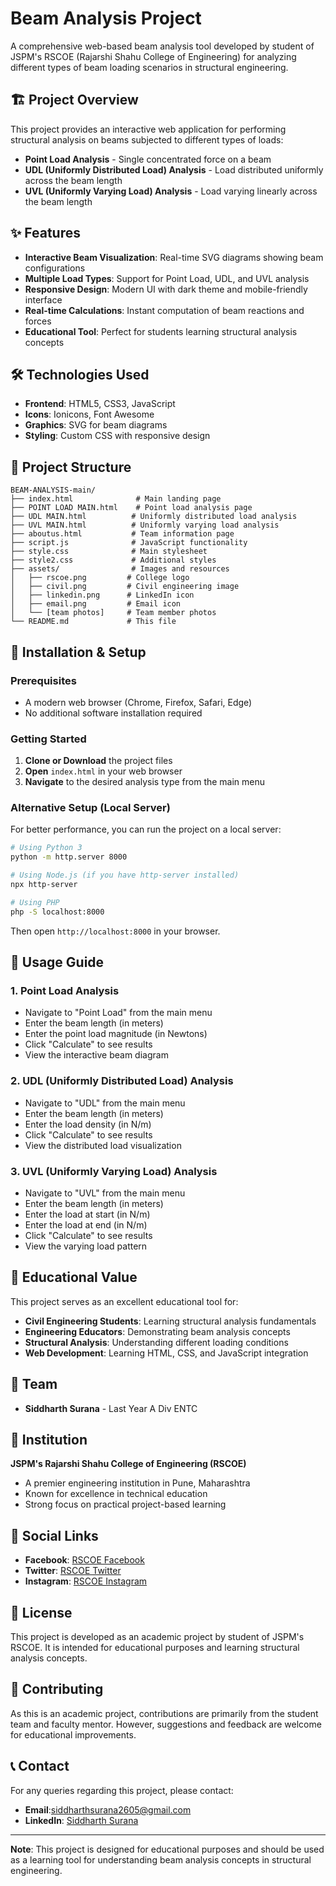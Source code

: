 # Beam Analysis Project

A comprehensive web-based beam analysis tool developed by student of JSPM's RSCOE (Rajarshi Shahu College of Engineering) for analyzing different types of beam loading scenarios in structural engineering.

## 🏗️ Project Overview

This project provides an interactive web application for performing structural analysis on beams subjected to different types of loads:
- **Point Load Analysis** - Single concentrated force on a beam
- **UDL (Uniformly Distributed Load) Analysis** - Load distributed uniformly across the beam length
- **UVL (Uniformly Varying Load) Analysis** - Load varying linearly across the beam length

## ✨ Features

- **Interactive Beam Visualization**: Real-time SVG diagrams showing beam configurations
- **Multiple Load Types**: Support for Point Load, UDL, and UVL analysis
- **Responsive Design**: Modern UI with dark theme and mobile-friendly interface
- **Real-time Calculations**: Instant computation of beam reactions and forces
- **Educational Tool**: Perfect for students learning structural analysis concepts

## 🛠️ Technologies Used

- **Frontend**: HTML5, CSS3, JavaScript
- **Icons**: Ionicons, Font Awesome
- **Graphics**: SVG for beam diagrams
- **Styling**: Custom CSS with responsive design

## 📁 Project Structure

```
BEAM-ANALYSIS-main/
├── index.html              # Main landing page
├── POINT LOAD MAIN.html    # Point load analysis page
├── UDL MAIN.html          # Uniformly distributed load analysis
├── UVL MAIN.html          # Uniformly varying load analysis
├── aboutus.html           # Team information page
├── script.js              # JavaScript functionality
├── style.css              # Main stylesheet
├── style2.css             # Additional styles
├── assets/                # Images and resources
│   ├── rscoe.png         # College logo
│   ├── civil.png         # Civil engineering image
│   ├── linkedin.png      # LinkedIn icon
│   ├── email.png         # Email icon
│   └── [team photos]     # Team member photos
└── README.md             # This file
```

## 🚀 Installation & Setup

### Prerequisites
- A modern web browser (Chrome, Firefox, Safari, Edge)
- No additional software installation required

### Getting Started

1. **Clone or Download** the project files
2. **Open** `index.html` in your web browser
3. **Navigate** to the desired analysis type from the main menu

### Alternative Setup (Local Server)
For better performance, you can run the project on a local server:

```bash
# Using Python 3
python -m http.server 8000

# Using Node.js (if you have http-server installed)
npx http-server

# Using PHP
php -S localhost:8000
```

Then open `http://localhost:8000` in your browser.

## 📖 Usage Guide

### 1. Point Load Analysis
- Navigate to "Point Load" from the main menu
- Enter the beam length (in meters)
- Enter the point load magnitude (in Newtons)
- Click "Calculate" to see results
- View the interactive beam diagram

### 2. UDL (Uniformly Distributed Load) Analysis
- Navigate to "UDL" from the main menu
- Enter the beam length (in meters)
- Enter the load density (in N/m)
- Click "Calculate" to see results
- View the distributed load visualization

### 3. UVL (Uniformly Varying Load) Analysis
- Navigate to "UVL" from the main menu
- Enter the beam length (in meters)
- Enter the load at start (in N/m)
- Enter the load at end (in N/m)
- Click "Calculate" to see results
- View the varying load pattern

## 🎯 Educational Value

This project serves as an excellent educational tool for:
- **Civil Engineering Students**: Learning structural analysis fundamentals
- **Engineering Educators**: Demonstrating beam analysis concepts
- **Structural Analysis**: Understanding different loading conditions
- **Web Development**: Learning HTML, CSS, and JavaScript integration

## 👥 Team


- **Siddharth Surana** - Last Year A Div ENTC




## 🏫 Institution

**JSPM's Rajarshi Shahu College of Engineering (RSCOE)**
- A premier engineering institution in Pune, Maharashtra
- Known for excellence in technical education
- Strong focus on practical project-based learning

## 🔗 Social Links

- **Facebook**: [RSCOE Facebook](https://m.facebook.com/rscoepune/)
- **Twitter**: [RSCOE Twitter](https://twitter.com/rscoe_official)
- **Instagram**: [RSCOE Instagram](https://www.instagram.com/jspmrscoe_official/)

## 📝 License

This project is developed as an academic project by student of JSPM's RSCOE. It is intended for educational purposes and learning structural analysis concepts.

## 🤝 Contributing

As this is an academic project, contributions are primarily from the student team and faculty mentor. However, suggestions and feedback are welcome for educational improvements.

## 📞 Contact

For any queries regarding this project, please contact:
- **Email**:siddharthsurana2605@gmail.com
- **LinkedIn**: [Siddharth Surana](https://www.linkedin.com/in/siddharthsurana1)

---

**Note**: This project is designed for educational purposes and should be used as a learning tool for understanding beam analysis concepts in structural engineering.
